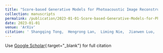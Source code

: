 ```yaml
---
title: "Score-based Generative Models for Photoacoustic Image Reconstruction with Rotation Consistency Constraints"
collection: manuscripts
permalink: /publication/2023-01-01-Score-based-Generative-Models-for-Photoacoustic-Image-Reconstruction-with-Rotation-Consistency-Constraints
date: 2023-01-01
venue: 'ArXiv'
citation: ' Shangqing Tong,  Hengrong Lan,  Liming Nie,  Jianwen Luo,  Fei Gao, &quot;Score-based Generative Models for Photoacoustic Image Reconstruction with Rotation Consistency Constraints.&quot; ArXiv, 2023.'
---
```

Use [Google Scholar](https://scholar.google.com/scholar?q=Score+based+Generative+Models+for+Photoacoustic+Image+Reconstruction+with+Rotation+Consistency+Constraints){:target="_blank"} for full citation